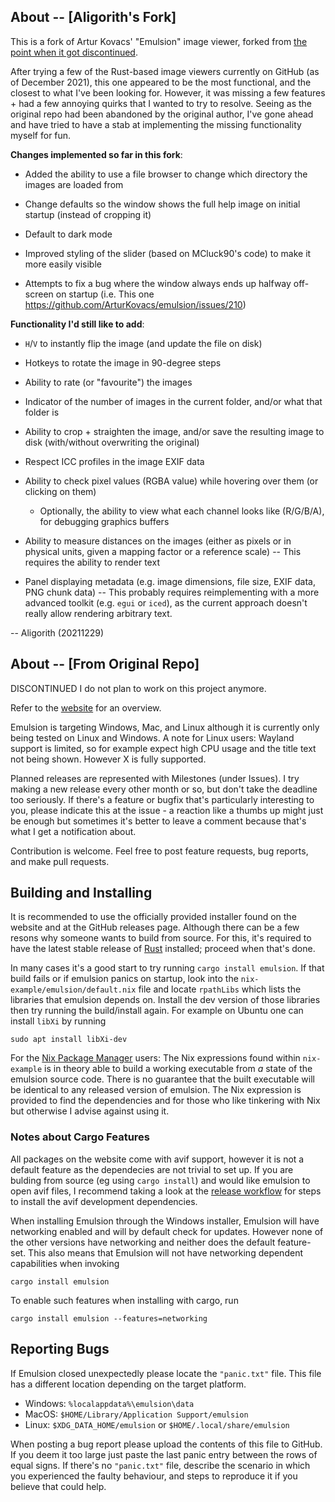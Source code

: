 ## About -- [Aligorith's Fork]

This is a fork of Artur Kovacs' "Emulsion" image viewer, forked from [the point when it got discontinued](https://github.com/ArturKovacs/emulsion/commit/5a4504e99e0adedd8e6965420401400bfdf49f3e).

After trying a few of the Rust-based image viewers currently on GitHub (as of December 2021), this one appeared to be the most functional, and the closest to what I've been looking for. However, it was missing a few features + had a few annoying quirks that I wanted to try to resolve. Seeing as the original repo had been abandoned by the original author, I've gone ahead and have tried to have a stab at implementing the missing functionality myself for fun.


**Changes implemented so far in this fork**:
 * Added the ability to use a file browser to change which directory the images are loaded from

 * Change defaults so the window shows the full help image on initial startup (instead of cropping it)

 * Default to dark mode
 
 * Improved styling of the slider (based on MCluck90's code) to make it more easily visible
 
 * Attempts to fix a bug where the window always ends up halfway off-screen on startup
   (i.e. This one https://github.com/ArturKovacs/emulsion/issues/210)


**Functionality I'd still like to add**:
 * `H`/`V` to instantly flip the image (and update the file on disk)

 * Hotkeys to rotate the image in 90-degree steps

 * Ability to rate (or "favourite") the images

 * Indicator of the number of images in the current folder, and/or what that folder is

 * Ability to crop + straighten the image, and/or save the resulting image to disk (with/without overwriting the original)

 * Respect ICC profiles in the image EXIF data
 
 * Ability to check pixel values (RGBA value) while hovering over them (or clicking on them)
   * Optionally, the ability to view what each channel looks like (R/G/B/A), for debugging graphics buffers
 
 * Ability to measure distances on the images (either as pixels or in physical units, given a mapping factor or a reference scale) -- This requires the ability to render text

 * Panel displaying metadata (e.g. image dimensions, file size, EXIF data, PNG chunk data) -- This probably requires reimplementing with a more advanced toolkit (e.g. `egui` or `iced`), as the current approach doesn't really allow rendering arbitrary text.


-- Aligorith (20211229)


## About -- [From Original Repo]

DISCONTINUED I do not plan to work on this project anymore.

Refer to the [website](https://arturkovacs.github.io/emulsion-website/) for an overview.

Emulsion is targeting Windows, Mac, and Linux although it is currently only being tested on Linux and Windows. A note for Linux users: Wayland support is limited, so for example expect high CPU usage and the title text not being shown. However X is fully supported.

Planned releases are represented with Milestones (under Issues). I try making a new release every other month or so, but don't take the deadline too seriously. If there's a feature or bugfix that's particularly interesting to you, please indicate this at the issue - a reaction like a thumbs up might just be enough but sometimes it's better to leave a comment because that's what I get a notification about.

Contribution is welcome. Feel free to post feature requests, bug reports, and make pull requests.

## Building and Installing

It is recommended to use the officially provided installer found on the website and at the GitHub releases page. Although there can be a few resons why someone wants to build from source. For this, it's required to have the latest stable release of [Rust](https://www.rust-lang.org/) installed; proceed when that's done.

In many cases it's a good start to try running `cargo install emulsion`. If that build fails or if emulsion panics on startup, look into the `nix-example/emulsion/default.nix` file and locate `rpathLibs` which lists the libraries that emulsion depends on. Install the dev version of those libraries then try running the build/install again. For example on Ubuntu one can install `libXi` by running

```
sudo apt install libXi-dev
```

For the [Nix Package Manager](https://nixos.wiki/wiki/Nix) users: The Nix expressions found within `nix-example` is in theory able to build a working executable from *a* state of the emulsion source code. There is no guarantee that the built executable will be identical to any released version of emulsion. The Nix expression is provided to find the dependencies and for those who like tinkering with Nix but otherwise I advise against using it.

### Notes about Cargo Features

All packages on the website come with avif support, however it is not a default feature as the dependecies are not trivial to set up. If you are bulding from source (eg using `cargo install`) and would like emulsion to open avif files, I recommend taking a look at the [release workflow](.github/workflows/release-packages.yml) for steps to install the avif development dependencies.

When installing Emulsion through the Windows installer, Emulsion will have networking enabled and will by default check for updates. However none of the other versions have networking and neither does the default feature-set. This also means that Emulsion will not have networking dependent capabilities when invoking
```
cargo install emulsion
```

To enable such features when installing with cargo, run
```
cargo install emulsion --features=networking
```

## Reporting Bugs

If Emulsion closed unexpectedly please locate the `"panic.txt"` file. This file has a different location depending on the target platform.

- Windows: `%localappdata%\emulsion\data`
- MacOS: `$HOME/Library/Application Support/emulsion`
- Linux: `$XDG_DATA_HOME/emulsion` or `$HOME/.local/share/emulsion`

When posting a bug report please upload the contents of this file to GitHub. If you deem it too large just paste the last panic entry between the rows of equal signs. If there's no `"panic.txt"` file, describe the scenario in which you experienced the faulty behaviour, and steps to reproduce it if you believe that could help.
